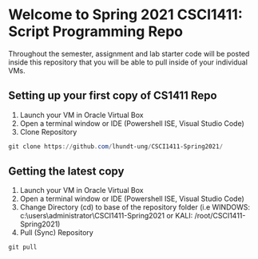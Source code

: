 # Welcome to Spring 2021 CSCI1411: Script Programming Repo

Throughout the semester, assignment and lab starter code will be posted inside this repository that you will be able to pull inside of your individual VMs.

## Setting up your first copy of CS1411 Repo

1. Launch your VM in Oracle Virtual Box
2. Open a terminal window or IDE (Powershell ISE, Visual Studio Code)
3. Clone Repository

```powershell
git clone https://github.com/lhundt-ung/CSCI1411-Spring2021/
```

## Getting the latest copy

1. Launch your VM in Oracle Virtual Box
2. Open a terminal window or IDE (Powershell ISE, Visual Studio Code)
3. Change Directory (cd) to base of the repository folder (i.e WINDOWS: c:\users\administrator\CSCI1411-Spring2021 or KALI: /root/CSCI1411-Spring2021)
3. Pull (Sync) Repository

```powershell
git pull
```
